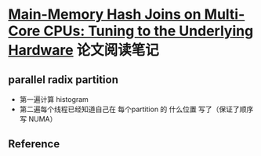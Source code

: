 # [Main-Memory Hash Joins on Multi-Core CPUs: Tuning to the Underlying Hardware](http://citeseerx.ist.psu.edu/viewdoc/summary?doi=10.1.1.362.3774) 论文阅读笔记

## parallel radix partition

- 第一遍计算 histogram
- 第二遍每个线程已经知道自己在 每个partition 的 什么位置 写了（保证了顺序写 NUMA）


## Reference
